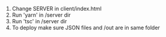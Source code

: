 1. Change SERVER in client/index.html
2. Run 'yarn' in /server dir
3. Run 'tsc' in /server dir
4. To deploy make sure JSON files and /out are in same folder